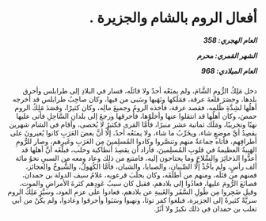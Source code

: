 <h1 dir="rtl">أفعال الروم بالشام والجزيرة .</h1>

<h5 dir="rtl">العام الهجري:  358

الشهر القمري: محرم

العام الميلادي: 968</h5>

<p dir="rtl">دخل مَلِكُ الرُّومِ الشَّامَ، ولم يمنَعْه أحدٌ ولا قاتَلَه، فسار في البلادِ إلى طرابلس وأحرق بلدها، وحصَرَ قلعةَ عرقة، فمَلَكها ونَهَبها وسَبى من فيها، وكان صاحِبُ طرابلس قد أخرجه أهلُها لشِدَّةِ ظُلمِه، فقصد عرقة، فأخذه الرومُ وجميعَ مالِه، وكان كثيرًا، وقصَدَ مَلِكُ الروم حمصَ، وكان أهلُها قد انتقلوا عنها وأخلَوْها، فأحرقها ورجعَ إلى بلدانِ السَّاحِلِ فأتى عليها نهبًا وتخريبًا، ومَلَك ثمانية عشر منبرًا، فأمَّا القرى فكثيرٌ لا يُحصى، وأقام في الشام شهرين يقصِدُ أيَّ موضعٍ شاء، ويخَرِّبُ ما شاء، ولا يمنَعُه أحدٌ، إلَّا أنَّ بعضَ العَرَبِ كانوا يُغيرونَ على أطرافِهم، فأتاه جماعةٌ منهم وتنصَّروا وكادوا المُسلِمينَ مِن العَرَبِ وغَيرِهم، وصار للرُّومِ الهَيبةُ العظيمةُ في قلوبِ المُسلِمينَ، فأراد أن يقصِدَ أنطاكية وحلب، فبلَغَه أنَّ أهلها قد أعدُّوا الذخائِرَ والسِّلاحَ وما يحتاجون إليه، فامتنع من ذلك وعاد ومعه من السبيِ نحوُ مائة ألف رأسٍ، ولم يأخُذْ إلَّا الصِّبيان، والصبايا، والشبان، فأمَّا الكُهولُ، والشُّيوخُ والعجائز، فمنهم من قتَلَه، ومنهم من أطلَقَه، وكان بحلَبَ قرعويه، غلامُ سيف الدولة بن حمدان، فصانَعَ الرُّومَ عليها، فعادُوا إلى بلادهم، فقيل كان سببُ عَودِهم كثرةَ الأمراضِ والموت، وقيل ضَجِروا مِن طُولِ السَّفَر والغَيبةِ عن بلادهم، فعادوا على عزمِ العود، وسيَّرَ مَلِكُ الروم سريَّةً كثيرةً إلى الجزيرة، فبلغوا كفر توثا، ونهبوا وسَبَوا وأحرقوا وعادوا، ولم يكُنْ من أبي تغلب بن حمدان في ذلك نكيرٌ ولا أثَرٌ.</p></br>
